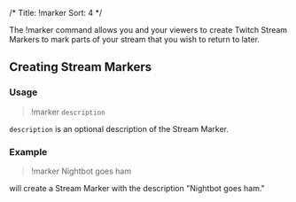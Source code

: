/*
Title: !marker
Sort: 4
*/

The !marker command allows you and your viewers to create Twitch Stream Markers to mark parts of your stream that you wish to return to later.

## Creating Stream Markers

### Usage

> !marker `description`

`description` is an optional description of the Stream Marker.

### Example

> !marker Nightbot goes ham

will create a Stream Marker with the description "Nightbot goes ham."
